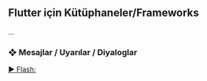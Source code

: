 <h2>Flutter için Kütüphaneler/Frameworks</h2>
...

<h3>&#10070; Mesajlar / Uyarılar / Diyaloglar </font></h2>
<a href="">► Flash: <a>
